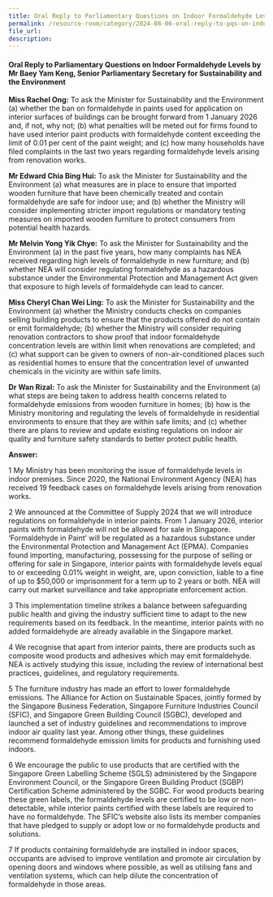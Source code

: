 ```yaml
---
title: Oral Reply to Parliamentary Questions on Indoor Formaldehyde Levels
permalink: /resource-room/category/2024-08-06-oral-reply-to-pqs-on-indoor-formaldehyde-levels
file_url:
description:
---
```

 
#### Oral Reply to Parliamentary Questions on Indoor Formaldehyde Levels by Mr Baey Yam Keng, Senior Parliamentary Secretary for Sustainability and the Environment

**Miss Rachel Ong:** To ask the Minister for Sustainability and the Environment (a) whether the ban on formaldehyde in paints used for application on interior surfaces of buildings can be brought forward from 1 January 2026 and, if not, why not; (b) what penalties will be meted out for firms found to have used interior paint products with formaldehyde content exceeding the limit of 0.01 per cent of the paint weight; and (c) how many households have filed complaints in the last two years regarding formaldehyde levels arising from renovation works. 

**Mr Edward Chia Bing Hui:** To ask the Minister for Sustainability and the Environment (a) what measures are in place to ensure that imported wooden furniture that have been chemically treated and contain formaldehyde are safe for indoor use; and (b) whether the Ministry will consider implementing stricter import regulations or mandatory testing measures on imported wooden furniture to protect consumers from potential health hazards.

**Mr Melvin Yong Yik Chye:** To ask the Minister for Sustainability and the Environment (a) in the past five years, how many complaints has NEA received regarding high levels of formaldehyde in new furniture; and (b) whether NEA will consider regulating formaldehyde as a hazardous substance under the Environmental Protection and Management Act given that exposure to high levels of formaldehyde can lead to cancer.

**Miss Cheryl Chan Wei Ling:** To ask the Minister for Sustainability and the Environment (a) whether the Ministry conducts checks on companies selling building products to ensure that the products offered do not contain or emit formaldehyde; (b) whether the Ministry will consider requiring renovation contractors to show proof that indoor formaldehyde concentration levels are within limit when renovations are completed; and (c) what support can be given to owners of non-air-conditioned places such as residential homes to ensure that the concentration level of unwanted chemicals in the vicinity are within safe limits.

**Dr Wan Rizal:** To ask the Minister for Sustainability and the Environment (a) what steps are being taken to address health concerns related to formaldehyde emissions from wooden furniture in homes; (b) how is the Ministry monitoring and regulating the levels of formaldehyde in residential environments to ensure that they are within safe limits; and (c) whether there are plans to review and update existing regulations on indoor air quality and furniture safety standards to better protect public health.

**Answer:**  

1  My Ministry has been monitoring the issue of formaldehyde levels in indoor premises. Since 2020, the National Environment Agency (NEA) has received 19 feedback cases on formaldehyde levels arising from renovation works.

2  We announced at the Committee of Supply 2024 that we will introduce regulations on formaldehyde in interior paints. From 1 January 2026, interior paints with formaldehyde will not be allowed for sale in Singapore. ‘Formaldehyde in Paint’ will be regulated as a hazardous substance under the Environmental Protection and Management Act (EPMA). Companies found importing, manufacturing, possessing for the purpose of selling or offering for sale in Singapore, interior paints with formaldehyde levels equal to or exceeding 0.01% weight in weight, are, upon conviction, liable to a fine of up to $50,000 or imprisonment for a term up to 2 years or both. NEA will carry out market surveillance and take appropriate enforcement action.

3  This implementation timeline strikes a balance between safeguarding public health and giving the industry sufficient time to adapt to the new requirements based on its feedback. In the meantime, interior paints with no added formaldehyde are already available in the Singapore market.

4  We recognise that apart from interior paints, there are products such as composite wood products and adhesives which may emit formaldehyde. NEA is actively studying this issue, including the review of international best practices, guidelines, and regulatory requirements.

5  The furniture industry has made an effort to lower formaldehyde emissions. The Alliance for Action on Sustainable Spaces, jointly formed by the Singapore Business Federation, Singapore Furniture Industries Council (SFIC), and Singapore Green Building Council (SGBC), developed and launched a set of industry guidelines and recommendations to improve indoor air quality last year. Among other things, these guidelines recommend formaldehyde emission limits for products and furnishing used indoors.

6  We encourage the public to use products that are certified with the Singapore Green Labelling Scheme (SGLS) administered by the Singapore Environment Council, or the Singapore Green Building Product (SGBP) Certification Scheme administered by the SGBC. For wood products bearing these green labels, the formaldehyde levels are certified to be low or non-detectable, while interior paints certified with these labels are required to have no formaldehyde. The SFIC’s website also lists its member companies that have pledged to supply or adopt low or no formaldehyde products and solutions.

7  If products containing formaldehyde are installed in indoor spaces, occupants are advised to improve ventilation and promote air circulation by opening doors and windows where possible, as well as utilising fans and ventilation systems, which can help dilute the concentration of formaldehyde in those areas.
